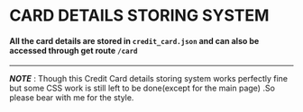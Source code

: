 #  CARD DETAILS STORING SYSTEM #
 #### All the card details are stored in `credit_card.json` and can also be accessed through get route `/card` ####
------
***NOTE*** : Though this Credit Card details storing  system works perfectly fine but  some CSS work is still left to be done(except for the main page) .So please bear with me for the style. 

